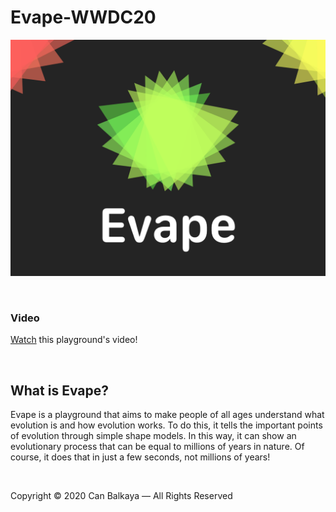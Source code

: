 # Evape-WWDC20
![Cover](Images/Cover.png)

&nbsp;

### Video
[Watch](https://www.youtube.com/watch?v=QMQnLFypW3Y) this playground's video!

&nbsp;

## What is Evape?
Evape is a playground that aims to make people of all ages understand what evolution is and how evolution works. To do this, it tells the important points of evolution through simple shape models. In this way, it can show an evolutionary process that can be equal to millions of years in nature. Of course, it does that in just a few seconds, not millions of years!

&nbsp;

Copyright © 2020 Can Balkaya — All Rights Reserved
